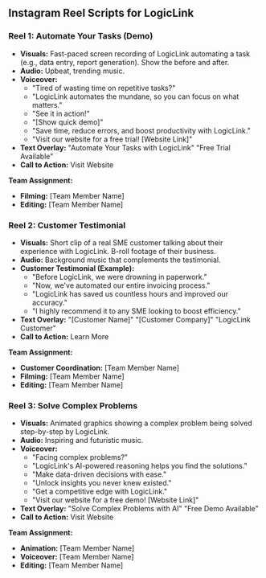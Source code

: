 ## Instagram Reel Scripts for LogicLink

### Reel 1: Automate Your Tasks (Demo)

*   **Visuals:** Fast-paced screen recording of LogicLink automating a task (e.g., data entry, report generation). Show the before and after.
*   **Audio:** Upbeat, trending music.
*   **Voiceover:**
    *   "Tired of wasting time on repetitive tasks?"
    *   "LogicLink automates the mundane, so you can focus on what matters."
    *   "See it in action!"
    *   "[Show quick demo]"
    *   "Save time, reduce errors, and boost productivity with LogicLink."
    *   "Visit our website for a free trial! [Website Link]"
*   **Text Overlay:** "Automate Your Tasks with LogicLink" "Free Trial Available"
*   **Call to Action:** Visit Website

**Team Assignment:**
*   **Filming:** [Team Member Name]
*   **Editing:** [Team Member Name]

### Reel 2: Customer Testimonial

*   **Visuals:** Short clip of a real SME customer talking about their experience with LogicLink. B-roll footage of their business.
*   **Audio:** Background music that complements the testimonial.
*   **Customer Testimonial (Example):**
    *   "Before LogicLink, we were drowning in paperwork."
    *   "Now, we've automated our entire invoicing process."
    *   "LogicLink has saved us countless hours and improved our accuracy."
    *   "I highly recommend it to any SME looking to boost efficiency."
*   **Text Overlay:** "[Customer Name]" "[Customer Company]" "LogicLink Customer"
*   **Call to Action:** Learn More

**Team Assignment:**
*   **Customer Coordination:** [Team Member Name]
*   **Filming:** [Team Member Name]
*   **Editing:** [Team Member Name]

### Reel 3: Solve Complex Problems
*   **Visuals:** Animated graphics showing a complex problem being solved step-by-step by LogicLink.
*   **Audio:** Inspiring and futuristic music.
*   **Voiceover:**
    *   "Facing complex problems?"
    *   "LogicLink's AI-powered reasoning helps you find the solutions."
    *   "Make data-driven decisions with ease."
    *   "Unlock insights you never knew existed."
    *   "Get a competitive edge with LogicLink."
    *   "Visit our website for a free demo! [Website Link]"
*   **Text Overlay:** "Solve Complex Problems with AI" "Free Demo Available"
*   **Call to Action:** Visit Website

**Team Assignment:**
*   **Animation:** [Team Member Name]
*   **Voiceover:** [Team Member Name]
*   **Editing:** [Team Member Name]